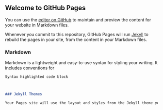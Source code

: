 ## Welcome to GitHub Pages

You can use the [editor on GitHub](https://github.com/Step1208/demo.githu.io/edit/gh-pages/index.md) to maintain and preview the content for your website in Markdown files.

Whenever you commit to this repository, GitHub Pages will run [Jekyll](https://jekyllrb.com/) to rebuild the pages in your site, from the content in your Markdown files.

### Markdown

Markdown is a lightweight and easy-to-use syntax for styling your writing. It includes conventions for

```markdown
Syntax highlighted code block



### Jekyll Themes

Your Pages site will use the layout and styles from the Jekyll theme you have selected in your [repository settings](https://github.com/Step1208/demo.githu.io/settings). The name of this theme is saved in the Jekyll `_config.yml` configuration file.

